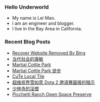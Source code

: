 ### Hello Underworld

- My name is Lei Mao.
- I am an engineer and blogger.
- I live in the Bay Area in California.


### Recent Blog Posts

<!-- BLOG-POST-LIST:START -->
- [Recover Website Removed By Bing](https://leimao.github.io/blog/Recover-Website-Removed-By-Bing/)
- [当代社会的康敏](https://leimao.github.io/essay/%E5%BD%93%E4%BB%A3%E7%A4%BE%E4%BC%9A%E7%9A%84%E5%BA%B7%E6%95%8F/)
- [Martial Cottle Park](https://leimao.github.io/photography/Martial-Cottle-Park-2025-08-02/)
- [Martial Cottle Park 徒步](https://leimao.github.io/life/Martial-Cottle-Park-2025-08-02/)
- [CuTe Local Tile](https://leimao.github.io/blog/CuTe-Local-Tile/)
- [超维视界雪如意 Dota 2 邀请赛画报的暗示](https://leimao.github.io/essay/%E8%B6%85%E7%BB%B4%E8%A7%86%E7%95%8C%E9%9B%AA%E5%A6%82%E6%84%8FDota2%E9%82%80%E8%AF%B7%E8%B5%9B%E7%94%BB%E6%8A%A5%E7%9A%84%E6%9A%97%E7%A4%BA/)
- [少林寺的淫僧](https://leimao.github.io/essay/%E5%B0%91%E6%9E%97%E5%AF%BA%E7%9A%84%E6%B7%AB%E5%83%A7/)
- [Picchetti Ranch Open Space Preserve](https://leimao.github.io/photography/Picchetti-Ranch-Open-Space-Preserve-2025-07-26/)
<!-- BLOG-POST-LIST:END -->
